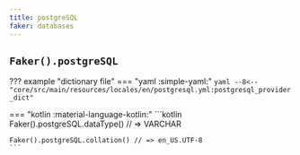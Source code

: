 ```yaml
---
title: postgreSQL
faker: databases
---
```


## `Faker().postgreSQL`

??? example "dictionary file"
    === "yaml :simple-yaml:"
        ```yaml
        --8<-- "core/src/main/resources/locales/en/postgresql.yml:postgresql_provider_dict"
        ```

=== "kotlin :material-language-kotlin:"
    ```kotlin
    Faker().postgreSQL.dataType() // => VARCHAR

    Faker().postgreSQL.collation() // => en_US.UTF-8
    ```